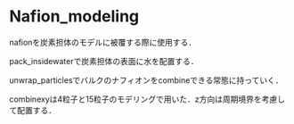 # Nafion_modeling

nafionを炭素担体のモデルに被覆する際に使用する．

pack_insidewaterで炭素担体の表面に水を配置する．

unwrap_particlesでバルクのナフィオンをcombineできる常態に持っていく．

combinexyは4粒子と15粒子のモデリングで用いた．z方向は周期境界を考慮して配置する．
